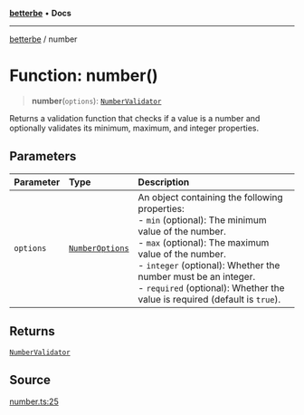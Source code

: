 [**betterbe**](../README.md) • **Docs**

---

[betterbe](../README.md) / number

# Function: number()

> **number**(`options`): [`NumberValidator`](../interfaces/NumberValidator.md)

Returns a validation function that checks if a value is a number and
optionally validates its minimum, maximum, and integer properties.

## Parameters

| Parameter | Type                                              | Description                                                                                                                                                                                                                                                                                                             |
| :-------- | :------------------------------------------------ | :---------------------------------------------------------------------------------------------------------------------------------------------------------------------------------------------------------------------------------------------------------------------------------------------------------------------- |
| `options` | [`NumberOptions`](../interfaces/NumberOptions.md) | An object containing the following properties:<br />- `min` (optional): The minimum value of the number.<br />- `max` (optional): The maximum value of the number.<br />- `integer` (optional): Whether the number must be an integer.<br />- `required` (optional): Whether the value is required (default is `true`). |

## Returns

[`NumberValidator`](../interfaces/NumberValidator.md)

## Source

[number.ts:25](https://github.com/ericvera/betterbe/blob/main/src/number.ts#L25)

